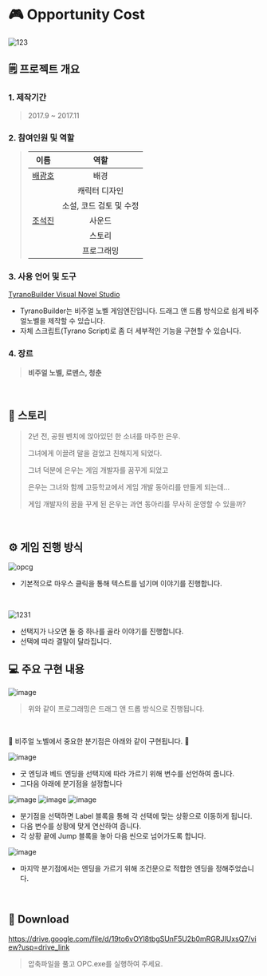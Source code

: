 # 🎮 Opportunity Cost
![123](https://github.com/cho-stone/Portfolio/assets/74195857/3a341f65-e0ee-4d67-8bcc-0af6e2731944)

## 🗒 프로젝트 개요
### 1. 제작기간
> 2017.9 ~ 2017.11
### 2. 참여인원 및 역할
> |이름|역할|
> |:------:|:---:|
> |[배광호](https://github.com/kangho1117)|배경|
> | |캐릭터 디자인|
> | |소설, 코드 검토 및 수정|
> |[조석진](https://github.com/cho-stone)|사운드|
> | |스토리|
> | |프로그래밍|
### 3. 사용 언어 및 도구
[TyranoBuilder Visual Novel Studio](https://tyranobuilder.com/)
 * TyranoBuilder는 비주얼 노벨 게임엔진입니다. 드래그 앤 드롭 방식으로 쉽게 비주얼노벨을 제작할 수 있습니다.  
 * 자체 스크립트(Tyrano Script)로 좀 더 세부적인 기능을 구현할 수 있습니다.
### 4. 장르
> __비주얼 노벨, 로맨스, 청춘__
<br>

## 📖 스토리
> 2년 전, 공원 벤치에 앉아있던 한 소녀를 마주한 은우.
> 
> 그녀에게 이끌려 말을 걸었고 친해지게 되었다.
> 
> 그녀 덕분에 은우는 게임 개발자를 꿈꾸게 되었고
> 
> 은우는 그녀와 함께 고등학교에서 게임 개발 동아리를 만들게 되는데...
> 
> 게임 개발자의 꿈을 꾸게 된 은우는 과연 동아리를 무사히 운영할 수 있을까?
<br>

## ⚙ 게임 진행 방식
![opcg](https://github.com/cho-stone/OPC/assets/74195857/aa9cc507-a175-4596-a173-082e6f1852a2)
* 기본적으로 마우스 클릭을 통해 텍스트를 넘기며 이야기를 진행합니다.
<br>

![1231](https://github.com/cho-stone/OPC/assets/74195857/d19cea23-2a1f-4c44-9008-a4346acee396)
* 선택지가 나오면 둘 중 하나를 골라 이야기를 진행합니다.
* 선택에 따라 결말이 달라집니다.

## 💻 주요 구현 내용
![image](https://github.com/cho-stone/OPC/assets/74195857/198c34bb-34f2-4182-be0f-8ae51480c343)  
> 위와 같이 프로그래밍은 드래그 앤 드롭 방식으로 진행됩니다.
<br>

🚨 비주얼 노벨에서 중요한 분기점은 아래와 같이 구현됩니다. 🚨
<br>

![image](https://github.com/cho-stone/OPC/assets/74195857/25ed6946-335c-4bf4-93c1-37307e690d74)  
* 굿 엔딩과 베드 엔딩을 선택지에 따라 가르기 위해 변수를 선언하여 줍니다.
* 그다음 아래에 분기점을 설정합니다

![image](https://github.com/cho-stone/OPC/assets/74195857/1b0f52b2-252b-4430-a287-6ad39a7f5639)
![image](https://github.com/cho-stone/OPC/assets/74195857/e19aa2bf-9517-4796-b092-e73d24bf61d8)
![image](https://github.com/cho-stone/OPC/assets/74195857/4d554156-8f89-4448-a230-eed9bfdef1dd)  
* 분기점을 선택하면 Label 블록을 통해 각 선택에 맞는 상황으로 이동하게 됩니다.
* 다음 변수를 상황에 맞게 연산하여 줍니다.
* 각 상황 끝에 Jump 블록을 놓아 다음 씬으로 넘어가도록 합니다.

![image](https://github.com/cho-stone/OPC/assets/74195857/1e9c7ef7-9055-4737-b5cc-5495f52091d9)
* 마지막 분기점에서는 엔딩을 가르기 위해 조건문으로 적합한 엔딩을 정해주었습니다.
<br>

## 🔗 Download
https://drive.google.com/file/d/19to6vOYl8tbgSUnF5U2b0mRGRJIUxsQ7/view?usp=drive_link  
> 압축파일을 풀고 OPC.exe를 실행하여 주세요.
